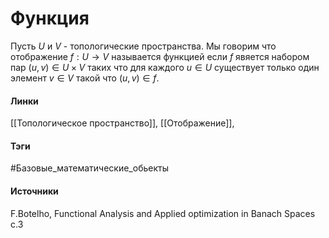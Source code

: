 # Функция
Пусть $U$ и $V$ - топологические пространства. Мы говорим что отображение $f:U\rightarrow V$ называется функцией если $f$ явяется набором пар $(u,v)\in U\times V$ таких что для каждого $u\in U$ существует только один элемент $v\in V$ такой что $(u,v)\in f$.

#### Линки
 [[Топологическое пространство]],
 [[Отображение]],
#### Тэги
 #Базовые_математические_обьекты
#### Источники
  F.Botelho, Functional Analysis and Applied optimization in Banach Spaces с.3